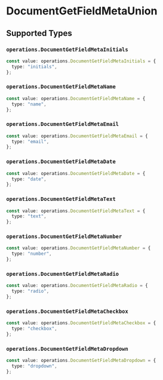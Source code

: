 # DocumentGetFieldMetaUnion


## Supported Types

### `operations.DocumentGetFieldMetaInitials`

```typescript
const value: operations.DocumentGetFieldMetaInitials = {
  type: "initials",
};
```

### `operations.DocumentGetFieldMetaName`

```typescript
const value: operations.DocumentGetFieldMetaName = {
  type: "name",
};
```

### `operations.DocumentGetFieldMetaEmail`

```typescript
const value: operations.DocumentGetFieldMetaEmail = {
  type: "email",
};
```

### `operations.DocumentGetFieldMetaDate`

```typescript
const value: operations.DocumentGetFieldMetaDate = {
  type: "date",
};
```

### `operations.DocumentGetFieldMetaText`

```typescript
const value: operations.DocumentGetFieldMetaText = {
  type: "text",
};
```

### `operations.DocumentGetFieldMetaNumber`

```typescript
const value: operations.DocumentGetFieldMetaNumber = {
  type: "number",
};
```

### `operations.DocumentGetFieldMetaRadio`

```typescript
const value: operations.DocumentGetFieldMetaRadio = {
  type: "radio",
};
```

### `operations.DocumentGetFieldMetaCheckbox`

```typescript
const value: operations.DocumentGetFieldMetaCheckbox = {
  type: "checkbox",
};
```

### `operations.DocumentGetFieldMetaDropdown`

```typescript
const value: operations.DocumentGetFieldMetaDropdown = {
  type: "dropdown",
};
```

